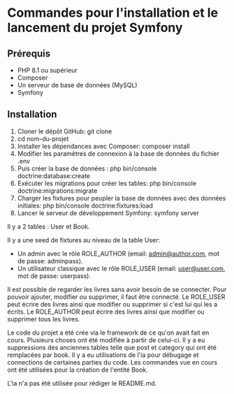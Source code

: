 Commandes pour l'installation et le lancement du projet Symfony
=================================================
Prérequis
---------
-   PHP 8.1 ou supérieur
-  Composer
-  Un serveur de base de données (MySQL)
-  Symfony

Installation
------------
1.  Cloner le dépôt GitHub:
git clone
2. cd nom-du-projet
3. Installer les dépendances avec Composer:
composer install
4. Modifier les paramètres de connexion à la base de données du fichier .env 
5. Puis créer la base de données :
php bin/console doctrine:database:create
6. Exécuter les migrations pour créer les tables:
php bin/console doctrine:migrations:migrate
7. Charger les fixtures pour peupler la base de données avec des données initiales:
php bin/console doctrine:fixtures:load
8. Lancer le serveur de développement Symfony:
symfony server

Il y a 2 tables : User et Book.

Il y a une seed de fixtures au niveau de la table User:
-   Un admin avec le rôle ROLE_AUTHOR (email: admin@author.com, mot de passe: adminpass).
-   Un utilisateur classique avec le rôle ROLE_USER (email: user@user.com, mot de passe: userpass).

Il est possible de regarder les livres sans avoir besoin de se connecter.
Pour pouvoir ajouter, modifier ou supprimer, il faut être connecté.
Le ROLE_USER peut écrire des livres ainsi que modifier ou supprimer si c'est lui qui les a écrits.
Le ROLE_AUTHOR peut écrire des livres ainsi que modifier ou supprimer tous les livres.

Le code du projet a été crée via le framework de ce qu'on avait fait en cours.
Plusieurs choses ont été modifiée à partir de celui-ci.
Il y a eu suppressions des anciennes tables telle que post et category qui ont été remplacées par book.
Il y a eu utilisations de l'ia pour débugage et connections de certaines parties du code.
Les commandes vue en cours ont été utilisées pour la création de l'entité Book.

L'ia n'a pas été utilisée pour rédiger le README.md.
